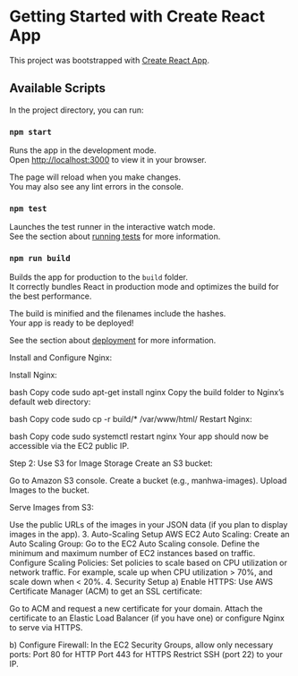 # Getting Started with Create React App

This project was bootstrapped with [Create React App](https://github.com/facebook/create-react-app).

## Available Scripts

In the project directory, you can run:

### `npm start`

Runs the app in the development mode.\
Open [http://localhost:3000](http://localhost:3000) to view it in your browser.

The page will reload when you make changes.\
You may also see any lint errors in the console.

### `npm test`

Launches the test runner in the interactive watch mode.\
See the section about [running tests](https://facebook.github.io/create-react-app/docs/running-tests) for more information.

### `npm run build`

Builds the app for production to the `build` folder.\
It correctly bundles React in production mode and optimizes the build for the best performance.

The build is minified and the filenames include the hashes.\
Your app is ready to be deployed!

See the section about [deployment](https://facebook.github.io/create-react-app/docs/deployment) for more information.

Install and Configure Nginx:

Install Nginx:

bash
Copy code
sudo apt-get install nginx
Copy the build folder to Nginx’s default web directory:

bash
Copy code
sudo cp -r build/* /var/www/html/
Restart Nginx:

bash
Copy code
sudo systemctl restart nginx
Your app should now be accessible via the EC2 public IP.

Step 2: Use S3 for Image Storage
Create an S3 bucket:

Go to Amazon S3 console.
Create a bucket (e.g., manhwa-images).
Upload Images to the bucket.

Serve Images from S3:

Use the public URLs of the images in your JSON data (if you plan to display images in the app).
3. Auto-Scaling Setup
AWS EC2 Auto Scaling:
Create an Auto Scaling Group:
Go to the EC2 Auto Scaling console.
Define the minimum and maximum number of EC2 instances based on traffic.
Configure Scaling Policies:
Set policies to scale based on CPU utilization or network traffic.
For example, scale up when CPU utilization > 70%, and scale down when < 20%.
4. Security Setup
a) Enable HTTPS:
Use AWS Certificate Manager (ACM) to get an SSL certificate:

Go to ACM and request a new certificate for your domain.
Attach the certificate to an Elastic Load Balancer (if you have one) or configure Nginx to serve via HTTPS.

b) Configure Firewall:
In the EC2 Security Groups, allow only necessary ports:
Port 80 for HTTP
Port 443 for HTTPS
Restrict SSH (port 22) to your IP.
